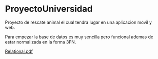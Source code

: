 # ProyectoUniversidad
Proyecto de rescate animal el cual tendra lugar en una aplicacion movil y web.

Para empezar la base de datos es muy sencilla pero funcional ademas de estar normalizada en la forma 3FN.

[Relational.pdf](https://github.com/YerkoTolosa/ProyectoUniversidad/files/8353572/Relational.pdf)
